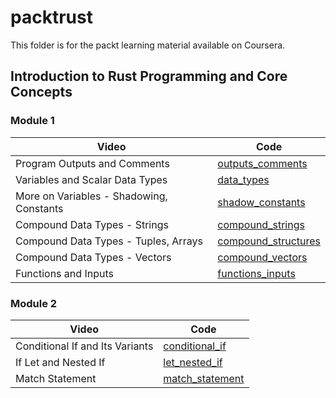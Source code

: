 # packtrust

This folder is for the packt learning material available on Coursera.

## Introduction to Rust Programming and Core Concepts

### Module 1

| Video                                    |  Code                                        |
| ---------------------------------------- | -------------------------------------------- |
| Program Outputs and Comments             | [outputs_comments](/outputs_comments/)       |
| Variables and Scalar Data Types          | [data_types](/data_types/)                   |
| More on Variables - Shadowing, Constants | [shadow_constants](/shadow_constants/)       |
| Compound Data Types - Strings            | [compound_strings](/compound_strings/)       |
| Compound Data Types - Tuples, Arrays     | [compound_structures](/compound_structures/) |
| Compound Data Types - Vectors            | [compound_vectors](/compound_vectors)        |
| Functions and Inputs                     | [functions_inputs](/functions_inputs)        |

### Module 2 

| Video                           |  Code                               |
| ------------------------------- | ----------------------------------- |
| Conditional If and Its Variants | [conditional_if](/conditional_if/)  |
| If Let and Nested If            | [let_nested_if](/let_nested_if/)    |
| Match Statement                 | [match_statement](/match_statement) |